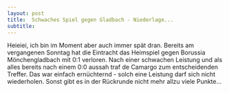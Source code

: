 ```yaml
---
layout: post
title:  Schwaches Spiel gegen Gladbach - Niederlage...
subtitle:  
---
```


Heieiei, ich bin im Moment aber auch immer spät dran. Bereits am vergangenen Sonntag hat die Eintracht das Heimspiel gegen Borussia Mönchengladbach mit 0:1 verloren. Nach einer schwachen Leistung und als alles bereits nach einem 0:0 aussah traf de Camargo zum entscheidenden Treffer. Das war einfach ernüchternd - solch eine Leistung darf sich nicht wiederholen. Sonst gibt es in der Rückrunde nicht mehr allzu viele Punkte...


